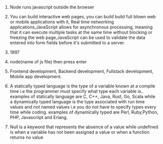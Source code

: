 1. Node runs javascript outside the browser

2. You can build interactive web pages, you can build build full blown web or mobile applications with it, Real time networking applications,JavaScript allows for asynchronous processing, meaning that it can execute multiple tasks at the same time without blocking or freezing the web page,JavaScript can be used to validate the data entered into form fields before it's submitted to a server.

3. 1997

4. node(name of js file) then press enter

5. Frontend development, Backend development, Fullstack development, Mobile app development.

6. A statically typed language is the type of a variable known at a compile time i.e the programmer must specify what type each variable is.. examples of statically language are C, C++, Java, Rust, Go, Scala while a dynamically typed language is the type associated with run time values and not named values i.e you do not have to specify types every time while coding. examples of dynamically typed are Perl, Ruby,Python, PHP, Javascriipt and Erlang.

7. Null is a keyword that represents the absence of a value while undefined is when a variable has not been assigned a value or when a function returns no value
